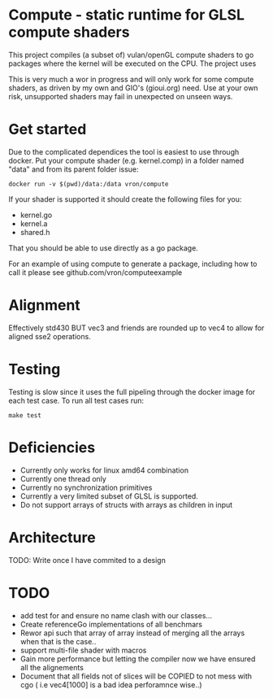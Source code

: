 # Compute - static runtime for GLSL compute shaders

This project compiles (a subset of) vulan/openGL compute shaders to go packages
where the kernel will be executed on the CPU. The project uses 

This is very much a wor in progress and will only work for some compute shaders,
as driven by my own and GIO's (gioui.org) need. Use at your own risk, unsupported
shaders may fail in unexpected on unseen ways.

# Get started
Due to the complicated dependices the tool is easiest to use through docker. Put
your compute shader (e.g. kernel.comp) in a folder named "data" and from its
parent folder issue:

    docker run -v $(pwd)/data:/data vron/compute

If your shader is supported it should create the following files for you:

 - kernel.go
 - kernel.a
 - shared.h

That you should be able to use directly as a go package.

For an example of using compute to generate a package, including how to call it
please see github.com/vron/computeexample

# Alignment
Effectively std430 BUT vec3 and friends are rounded up to vec4 to allow for aligned sse2 operations.

# Testing
Testing is slow since it uses the full pipeling through the docker image for each
test case. To run all test cases run:

    make test

# Deficiencies
 - Currently only works for linux amd64 combination
 - Currently one thread only
 - Currently no synchronization primitives
 - Currently a very limited subset of GLSL is supported.
 - Do not support arrays of structs with arrays as children in input

# Architecture
TODO: Write once I have commited to a design


# TODO
 - add test for and ensure no name clash with our classes...
 - Create referenceGo implementations of all benchmars
 - Rewor api such that array of array instead of merging all the arrays when that is the case..
 - support multi-file shader with macros
 - Gain more performance but letting the compiler now we have ensured all the alignements
 - Document that all fields not of slices will be COPIED to not mess with cgo ( i.e  vec4[1000] is a bad idea perforamnce wise..)
